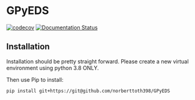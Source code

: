 # GPyEDS
[![codecov](https://codecov.io/gh/norberttoth398/GPyEDS/graph/badge.svg?token=I4Ukc39QBJ)](https://codecov.io/gh/norberttoth398/GPyEDS) [![Documentation Status](https://readthedocs.org/projects/gpyeds/badge/?version=latest)](https://gpyeds.readthedocs.io/en/latest/?badge=latest)


## Installation

Installation should be pretty straight forward. Please create a new virtual environment using python 3.8 ONLY.

Then use Pip to install:

	pip install git+https://git@github.com/norberttoth398/GPyEDS
